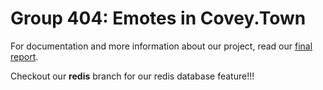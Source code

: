 # Group 404: Emotes in Covey.Town

For documentation and more information about our project, read our [final report](docs/CS4530%20Final%20Report.pdf).

Checkout our <strong>redis</strong> branch for our redis database feature!!!
